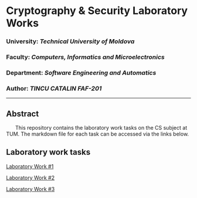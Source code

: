 # Cryptography & Security Laboratory Works

### University: _Technical University of Moldova_
### Faculty: _Computers, Informatics and Microelectronics_
### Department: _Software Engineering and Automatics_
### Author: _TINCU CATALIN FAF-201_

----

## Abstract
&ensp;&ensp;&ensp; This repository contains the laboratory work tasks on the CS subject at TUM. The markdown file for each task can be accessed via the links below.

## Laboratory work tasks

[Laboratory Work #1](https://github.com/Catalin-Tin/CS/blob/main/LAB1/Lab1.md)

[Laboratory Work #2](https://github.com/Catalin-Tin/CS/blob/main/LAB2/lab2.md)

[Laboratory Work #3](https://github.com/Catalin-Tin/CS/blob/main/Project%20CS/REPORTS/asymmetric_elgamal.md)

